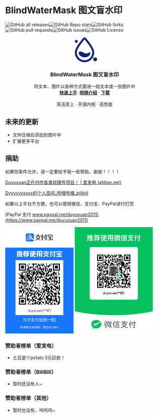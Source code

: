 # BlindWaterMask 图文盲水印

![GitHub all releases](https://img.shields.io/github/downloads/du-yuxuan/BlindWaterMask/total?style=for-the-badge&link=%2Freleases)![GitHub Repo stars](https://img.shields.io/github/stars/du-yuxuan/BlindWaterMask?style=for-the-badge)![GitHub forks](https://img.shields.io/github/forks/du-yuxuan/BlindWaterMask?style=for-the-badge)![GitHub pull requests](https://img.shields.io/github/issues-pr/du-yuxuan/BlindWaterMask?style=for-the-badge&link=%2Fpulls)![GitHub issues](https://img.shields.io/github/issues/du-yuxuan/BlindWaterMask?style=for-the-badge&link=%2Fissues)![GitHub License](https://img.shields.io/github/license/du-yuxuan/BlindWaterMask?style=for-the-badge&link=%2F%3Ftab%3DMIT-1-ov-file)

<p align="center">
  <a href="//github.com/du-yuxuan/BlindWaterMask">
    <img src="assets/logo.png" alt="Logo" width="80" height="80">
  </a>
  <h3 align="center">BlindWaterMask 图文盲水印</h3>
  <p align="center">
    将文本、图片以各种方式塞进一段文本或一张图片中
    <br />
    <a href="guide.md"><strong>快速上手</strong></a>
      ·<a href="https://www.bilibili.com/video/BV1Mj411h7UK?t=47.3"><strong>视频介绍</strong></a>
      ·
     <a href="//github.com/du-yuxuan/BlindWaterMask/releases"><strong>下载</strong></a>
    <br />
    <br />
   简洁至上
    ·
    开源内核
    ·
   高性能
  </p>



## 未来的更新

- 文件压缩后添加到图片中
- 扩展更多平台

## 捐助

如果你条件允许，请一定要给予我一些帮助，谢谢！！！！

[Duyuxuan正在创作各类软硬件项目！ | 爱发电 (afdian.net)](https://afdian.net/a/duyuxuan)

[Dyyyyyxxxxx的个人空间_哔哩哔哩_bilibili](https://space.bilibili.com/2100193886?spm_id_from=333.1007.0.0)

如果以上平台不方便，也可以使用微信、支付宝、PayPal进行打赏

[PayPal 支付 www.paypal.me/duyuxuan2011](https://www.paypal.me/duyuxuan2011)

<img src="./assets/alipay.jpg" alt="alipay" style="zoom:33%;" />

<img src="./assets/weixin.jpg" alt="weixin" style="zoom:33%;" />

### 赞助者榜单（爱发电）

- 土豆是个potato 5元巨款！

### 赞助者榜单（BiliBili）

- 暂时还没有人~

### 赞助者榜单（其他）

- 暂时也没有，呜呜呜~
